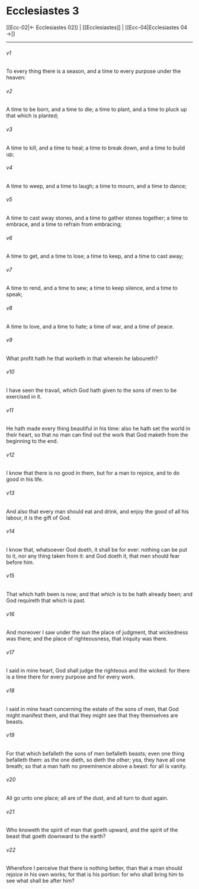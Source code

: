 # Ecclesiastes 3

[[Ecc-02|← Ecclesiastes 02]] | [[Ecclesiastes]] | [[Ecc-04|Ecclesiastes 04 →]]
***

###### v1
To every thing there is a season, and a time to every purpose under the heaven:
###### v2
A time to be born, and a time to die; a time to plant, and a time to pluck up that which is planted;
###### v3
A time to kill, and a time to heal; a time to break down, and a time to build up;
###### v4
A time to weep, and a time to laugh; a time to mourn, and a time to dance;
###### v5
A time to cast away stones, and a time to gather stones together; a time to embrace, and a time to refrain from embracing;
###### v6
A time to get, and a time to lose; a time to keep, and a time to cast away;
###### v7
A time to rend, and a time to sew; a time to keep silence, and a time to speak;
###### v8
A time to love, and a time to hate; a time of war, and a time of peace.
###### v9
What profit hath he that worketh in that wherein he laboureth?
###### v10
I have seen the travail, which God hath given to the sons of men to be exercised in it.
###### v11
He hath made every thing beautiful in his time: also he hath set the world in their heart, so that no man can find out the work that God maketh from the beginning to the end.
###### v12
I know that there is no good in them, but for a man to rejoice, and to do good in his life.
###### v13
And also that every man should eat and drink, and enjoy the good of all his labour, it is the gift of God.
###### v14
I know that, whatsoever God doeth, it shall be for ever: nothing can be put to it, nor any thing taken from it: and God doeth it, that men should fear before him.
###### v15
That which hath been is now; and that which is to be hath already been; and God requireth that which is past.
###### v16
And moreover I saw under the sun the place of judgment, that wickedness was there; and the place of righteousness, that iniquity was there.
###### v17
I said in mine heart, God shall judge the righteous and the wicked: for there is a time there for every purpose and for every work.
###### v18
I said in mine heart concerning the estate of the sons of men, that God might manifest them, and that they might see that they themselves are beasts.
###### v19
For that which befalleth the sons of men befalleth beasts; even one thing befalleth them: as the one dieth, so dieth the other; yea, they have all one breath; so that a man hath no preeminence above a beast: for all is vanity.
###### v20
All go unto one place; all are of the dust, and all turn to dust again.
###### v21
Who knoweth the spirit of man that goeth upward, and the spirit of the beast that goeth downward to the earth?
###### v22
Wherefore I perceive that there is nothing better, than that a man should rejoice in his own works; for that is his portion: for who shall bring him to see what shall be after him? 
